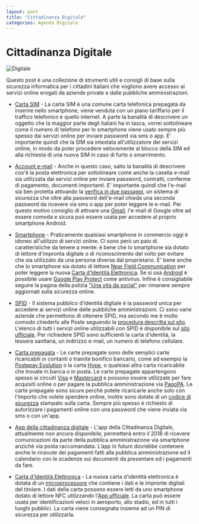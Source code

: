 ```yaml
---
layout: post
title: "Cittadinanza Digitale"
categories: Agenda Digitale
---
```


# Cittadinanza Digitale

![Digitale](https://raw.githubusercontent.com/marcofromsicily/blog/master/images/digitale.jpg)

Questo post è una collezione di strumenti utili e consigli di base sulla sicurezza informatica per i cittadini italiani che vogliono avere accesso ai servizi online erogati da aziende private e dalle pubbliche amministrazioni.

* [Carta SIM](https://www.wikiwand.com/it/Carta_SIM) - La carta SIM è una comune carta telefonica prepagata da inserire nello smartphone, viene venduta con un piano tariffario per il traffico telefonico e quello internet.
A parte la banalità di descrivere un oggetto che la maggior parte degli italiani ha in tasca, vorrei sottolineare come il numero di telefono per lo smartphone viene usato sempre più spesso dai servizi online per inviare password via sms o app.
E' importante quindi che la SIM sia intestata all'utilizzatore dei servizi online, in modo da poter procedere velocemente al blocco della SIM ed alla richiesta di una nuova SIM in caso di furto o smarrimento.

* [Account e-mail](https://www.wikiwand.com/it/Posta_elettronica) - Anche in questo caso, salto la banalità di descrivere cos'è la posta elettronica per sottolineare come anche la casella e-mail sia utilizzata dai servizi online per inviare password, contratti, conferme di pagamento, documenti importanti.
E' importante quindi che l'e-mail sia ben protetta attivando la [verifica in due passaggi](https://www.google.com/landing/2step/), un sistema di sicurezza che oltre alla password dell'e-mail chieda una seconda password da ricevere via sms o app per poter leggere le e-mail.
Per questo motivo consiglio di attivare una [Gmail](https://www.google.com/intl/it/gmail/about/), l'e-mail di Google oltre ad essere comoda e sicura può essere usata per accedere al proprio smartphone Android.

* [Smartphone](https://www.wikiwand.com/it/Smartphone) - Praticamente qualsiasi smartphone in commercio oggi è idoneo all'utilizzo di servizi online.
Ci sono però un paio di caratteristiche da tenere a mente: è bene che lo smartphone sia dotato di lettore d'impronta digitale o di riconoscimento del volto per evitare che sia utilizzato da una persona diversa dal proprietario.
E' bene anche che lo smartphone sia dotato di lettore [Near Field Communication](https://www.wikiwand.com/it/Near_Field_Communication) per poter leggere la nuova [Carta d'Identità Elettronica](http://www.cartaidentita.interno.gov.it/il-microprocessore/).
Se si usa [Android](https://www.android.com/) è possibile usare [Google Play Protect](https://www.android.com/play-protect/) come antivirus.
Infine è consigliabile seguire la pagina della polizia ["Una vita da social"](https://www.facebook.com/unavitadasocial/) per rimanere sempre aggiornati sulla sicurezza online.

* [SPID](https://www.spid.gov.it/) - Il sistema pubblico d'identità digitale è la password unica per accedere ai servizi online delle pubbliche amministrazioni.
Ci sono varie aziende che permettono di ottenere SPID, ma secondo me è molto comodo chiederlo alle Poste seguendo la [procedura descritta sul sito](https://www.poste.it/posteid.html?wt.ac=1473802358516).
L'elenco di tutti i servizi online utilizzabili con SPID è disponibile sul [sito ufficiale](https://www.spid.gov.it/servizi).
Per richiedere SPID sono sufficienti la carta d'identità, la tessera sanitaria, un indirizzo e-mail, un numero di telefono cellulare.


* [Carta prepagata](https://www.wikiwand.com/it/Carta_prepagata) - Le carte prepagate sono delle semplici carte ricaricabili in contanti o tramite bonifico bancario, come ad esempio la [Postepay Evolution](https://postepay.poste.it/professionisti-imprese/postepay-evolution-business.html) o la carta [Hype](https://www.hype.it/), o qualsiasi altra carta ricaricabile che trovate in banca o in posta.
Le carte prepagate appartengono spesso ai circuiti [Visa](https://www.visaitalia.com/carte-per-privati/gamma-di-carte-visa/paga-prima) e [Mastercard](https://www.mastercard.it/it-it/privati/le-carte/carte-prepagate.html) e possono essere utilizzate per fare acquisiti online o per pagare la pubblica amministrazione via [PagoPA](https://teamdigitale.governo.it/it/projects/pagamenti-digitali.htm).
Le carte prepagate sono sicure perchè potete ricaricarle anche solo con l'importo che volete spendere online, inoltre sono dotate di un [codice di sicurezza](https://www.wikiwand.com/it/Card_Security_Code) stampato sulla carta.
Sempre più spesso è richiesto di autorizzare i pagamenti online con una password che viene inviata via sms o con un'app.

* [App della cittadinanza digitale](https://io.italia.it/) - L'app della Cittadinanza Digitale, attualmente non ancora disponibile, permetterà entro il 2018 di ricevere comunicazioni da parte della pubblica amministrazione via smartphone anzichè via posta raccomandata.
L’app in futuro dovrebbe contenere anche le ricevute dei pagamenti fatti alla pubblica amministrazione ed il calendario con le scadenze sui documenti da presentare ed i pagamenti da fare.

* [Carta d'Identità Elettronica](http://www.cartaidentita.interno.gov.it/) - La nuova carta d'identità elettronica è dotata di un [microprocessore](http://www.cartaidentita.interno.gov.it/il-microprocessore/) che contiene i dati e le impronte digitali del titolare.
I dati della carta possono essere letti da uno smartphone dotato di lettore NFC utilizzando l'[App ufficiale](http://www.cartaidentita.interno.gov.it/servizi-mobile/).
La carta può essere usata per identificazioni veloci in aeroporto, allo stadio, ed in tutti i luoghi pubblici.
La carta viene consegnata insieme ad un PIN di sicurezza per utilizzarla.
